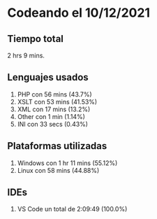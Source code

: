 # Codeando el 10/12/2021

## Tiempo total
2 hrs 9 mins.

## Lenguajes usados
1. PHP con 56 mins (43.7%)
1. XSLT con 53 mins (41.53%)
1. XML con 17 mins (13.2%)
1. Other con 1 min (1.14%)
1. INI con 33 secs (0.43%)

## Plataformas utilizadas
1. Windows con 1 hr 11 mins (55.12%)
1. Linux con 58 mins (44.88%)

## IDEs
1. VS Code un total de 2:09:49 (100.0%)
